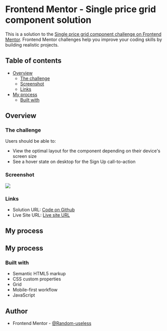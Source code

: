 # Frontend Mentor - Single price grid component solution

This is a solution to the [Single price grid component challenge on Frontend Mentor](https://www.frontendmentor.io/challenges/single-price-grid-component-5ce41129d0ff452fec5abbbc). Frontend Mentor challenges help you improve your coding skills by building realistic projects.

## Table of contents

- [Overview](#overview)
  - [The challenge](#the-challenge)
  - [Screenshot](#screenshot)
  - [Links](#links)
- [My process](#my-process)
  - [Built with](#built-with)

## Overview

### The challenge

Users should be able to:

- View the optimal layout for the component depending on their device's screen size
- See a hover state on desktop for the Sign Up call-to-action

### Screenshot

![](./https://github.com/Web-dev-rafik/single-price-grid-component/blob/main/screenshot.png)

### Links

- Solution URL: [Code on Github](https://github.com/Web-dev-rafik/single-price-grid-component)
- Live Site URL: [Live site URL](https://web-dev-rafik.github.io/single-price-grid-component/)

## My process

## My process

### Built with

- Semantic HTML5 markup
- CSS custom properties
- Grid
- Mobile-first workflow
- JavaScript

## Author

- Frontend Mentor - [@Random-useless](https://www.frontendmentor.io/profile/Random-useless)
